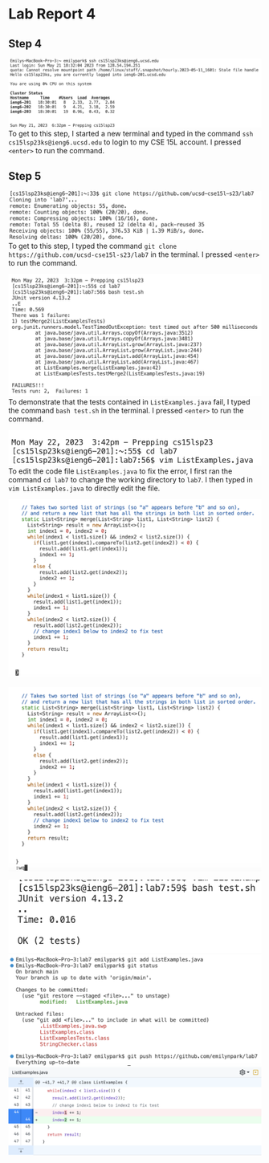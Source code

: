 # Lab Report 4

## Step 4
![Image](Step4.png)
<br>To get to this step, I started a new terminal and typed in the command `ssh cs15lsp23ks@ieng6.ucsd.edu` to login to my CSE 15L account. I pressed `<enter>` to run the command.</br>

## Step 5
![Image](Step5.png)
<br>To get to this step, I typed the command `git clone https://github.com/ucsd-cse15l-s23/lab7` in the terminal. I pressed `<enter>` to run the command.</br>

![Image](Step6.png)
<br>To demonstrate that the tests contained in `ListExamples.java` fail, I typed the command `bash test.sh` in the terminal. I pressed `<enter>` to run the command.</br>

![Image](Step7-1.png)
<br>To edit the code file `ListExamples.java` to fix the error, I first ran the command `cd lab7` to change the working directory to `lab7`. I then typed in `vim ListExamples.java` to directly edit the file.</br>

![Image](Step7-2.png)


![Image](Step7-3.png)

![Image](Step8.png)
![Image](Step9-1.png)
![Image](Step9-2.png)
